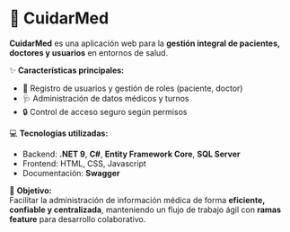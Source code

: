 # 🏥 CuidarMed

**CuidarMed** es una aplicación web para la **gestión integral de pacientes, doctores y usuarios** en entornos de salud.  

✨ **Características principales:**
- 👤 Registro de usuarios y gestión de roles (paciente, doctor)  
- 🩺 Administración de datos médicos y turnos  
- 🔒 Control de acceso seguro según permisos   

💻 **Tecnologías utilizadas:**
- Backend: **.NET 9**, **C#**, **Entity Framework Core**, **SQL Server**  
- Frontend: HTML, CSS, Javascript
- Documentación: **Swagger**  

🚀 **Objetivo:**  
Facilitar la administración de información médica de forma **eficiente, confiable y centralizada**, manteniendo un flujo de trabajo ágil con **ramas feature** para desarrollo colaborativo.
